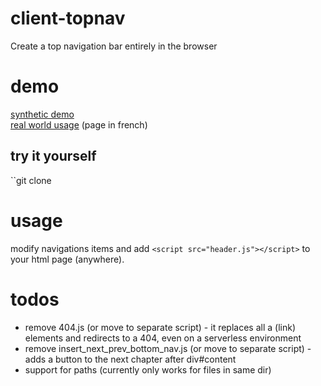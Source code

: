 # client-topnav
Create a top navigation bar entirely in the browser

# demo
[synthetic demo](/client-topnav/demo/nested1/)   
[real world usage](http://lesitedela104.webredirect.org/104/le-roman-de-renart/) (page in french)
## try it yourself
``git clone 

# usage
modify navigations items and add
``<script src="header.js"></script>`` to your html page (anywhere).

# todos
- remove 404.js (or move to separate script) - it replaces all a (link) elements and redirects to a 404, even on a serverless environment
- remove insert_next_prev_bottom_nav.js (or move to separate script) - adds a button to the next chapter after div#content
- support for paths (currently only works for files in same dir)
